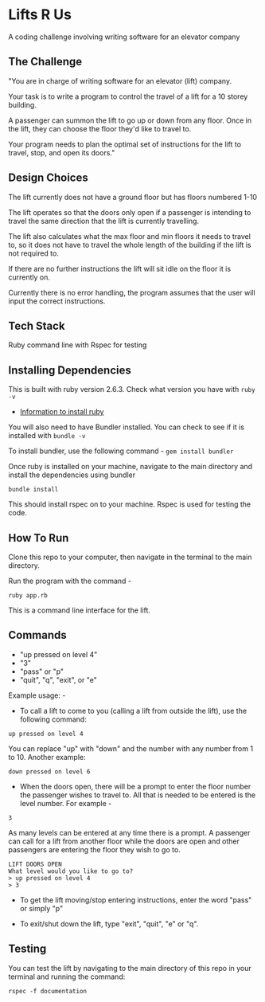 # Lifts R Us

A coding challenge involving writing software for an elevator company

## The Challenge

"You are in charge of writing software for an elevator (lift) company.

Your task is to write a program to control the travel of a lift for a 10 storey building.

A passenger can summon the lift to go up or down from any floor. Once in the lift, they can choose the floor they'd like to travel to.

Your program needs to plan the optimal set of instructions for the lift to travel, stop, and open its doors."

## Design Choices

The lift currently does not have a ground floor but has floors numbered 1-10

The lift operates so that the doors only open if a passenger is intending to travel the same direction that the lift is currently travelling.

The lift also calculates what the max floor and min floors it needs to travel to, so it does not have to travel the whole length of the building if the lift is not required to.

If there are no further instructions the lift will sit idle on the floor it is currently on.

Currently there is no error handling, the program assumes that the user will input the correct instructions.

## Tech Stack

Ruby command line with Rspec for testing

## Installing Dependencies

This is built with ruby version 2.6.3. Check what version you have with
```ruby -v```

- [Information to install ruby](https://www.ruby-lang.org/en/documentation/installation/)

You will also need to have Bundler installed. You can check to see if it is installed with `bundle -v`

To install bundler, use the following command - `gem install bundler`

Once ruby is installed on your machine, navigate to the main directory and install the dependencies using bundler

`bundle install`

This should install rspec on to your machine. Rspec is used for testing the code.

## How To Run

Clone this repo to your computer, then navigate in the terminal to the main directory.

Run the program with the command -

```ruby app.rb```

This is a command line interface for the lift.

## Commands

- "up pressed on level 4"
- "3"
- "pass" or "p"
- "quit", "q", "exit", or "e"

Example usage: -

- To call a lift to come to you (calling a lift from outside the lift), use the following command:

```up pressed on level 4```

You can replace "up" with "down" and the number with any number from 1 to 10. Another example:

```down pressed on level 6```

- When the doors open, there will be a prompt to enter the floor number the passenger wishes to travel to. All that is needed to be entered is the level number. For example -

```3```

As many levels can be entered at any time there is a prompt. A passenger can call for a lift from another floor while the doors are open and other passengers are entering the floor they wish to go to.

```
LIFT DOORS OPEN
What level would you like to go to?
> up pressed on level 4
> 3
```

- To get the lift moving/stop entering instructions, enter the word "pass" or simply "p"

- To exit/shut down the lift, type "exit", "quit", "e" or "q".

## Testing

You can test the lift by navigating to the main directory of this repo in your terminal and running the command:

```rspec -f documentation```
